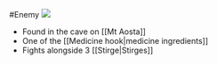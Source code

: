 #Enemy
![](https://lh3.googleusercontent.com/42yxHhtT3_Sq3NOcaMd0tJbCXK51wRQrHH9E1ETW0l3kXyBAoM0gJ6nES8v2qhCJT87ruBESMDFGsm-sGEKdqxHNnvsOldqxPfCjsIPX9PCppkvjo-oEe6peMd4sv7LDitHoqLV0)
- Found in the cave on [[Mt Aosta]]
- One of the [[Medicine hook|medicine ingredients]]
- Fights alongside 3 [[Stirge|Stirges]]